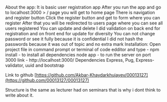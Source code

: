 About the app:
    It is basic user registration app
    After you run the app and go to localhost:3000 > / page you will get to home page
    There is navigation and register button
    Click the register button and get to form where you can register
    After that you will be redirected to users page where you can see all users registered
    You can update and delete
    I did validation on back end for registration and on front end for update for diversity
    You can not change password or see it fully because it is confidential
    I did not hash the passwords because it was out of topic and no extra mark
Installation:
    Open project file in command prompt or terminal of code edditor and type -
    npm install - to install all dependencies
    node app - to run the server on port 3000
    link - http://localhost:3000/
Dependencies
    Express, Pug, Express-validator, uuid and bootstrap

Link to github
    [https://github.com/Akbar-Khaydarkhujayev/00013127](https://github.com/00013127/00013127)

Structure is the same as lecturer had on seminars that is why i dont think to write about it.
